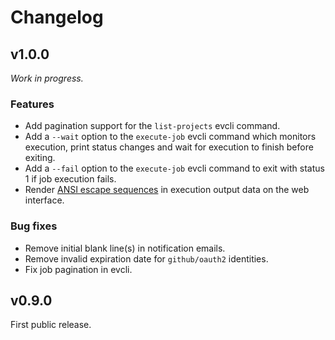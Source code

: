 # Changelog
## v1.0.0
_Work in progress._

### Features
- Add pagination support for the `list-projects` evcli command.
- Add a `--wait` option to the `execute-job` evcli command which monitors
  execution, print status changes and wait for execution to finish before
  exiting.
- Add a `--fail` option to the `execute-job` evcli command to exit with status
  1 if job execution fails.
- Render [ANSI escape
  sequences](https://en.wikipedia.org/wiki/ANSI_escape_code) in execution
  output data on the web interface.

### Bug fixes
- Remove initial blank line(s) in notification emails.
- Remove invalid expiration date for `github/oauth2` identities.
- Fix job pagination in evcli.

## v0.9.0
First public release.
